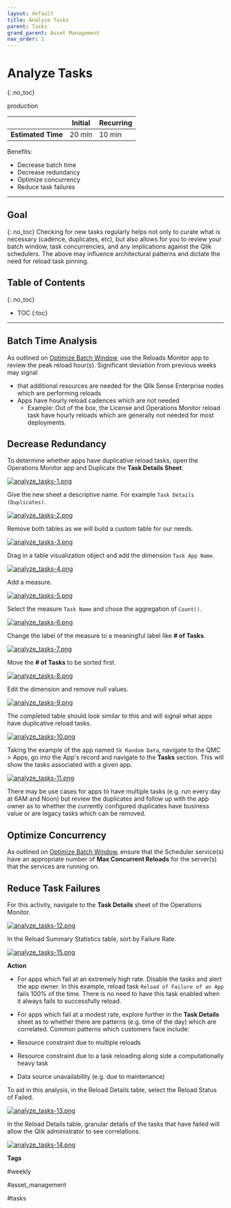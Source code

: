 ```yaml
---
layout: default
title: Analyze Tasks
parent: Tasks
grand_parent: Asset Management
nav_order: 1
---
```


# Analyze Tasks
{:.no_toc}

<span class="label prod">production</span>

|                                  		                      | Initial    | Recurring   |
|-----------------------------------------------------------|------------|-------------|
| <i class="far fa-clock fa-sm"></i> **Estimated Time**     | 20 min     | 10 min      |

Benefits:

  - Decrease batch time
  - Decrease redundancy
  - Optimize concurrency
  - Reduce task failures
  
-------------------------

## Goal
{:.no_toc}
Checking for new tasks regularly helps not only to curate what is necessary (cadence, duplicates, etc), but also allows for you to review your batch window, task concurrencies, and any implications against the Qlik schedulers. The above may influence architectural patterns and dictate the need for reload task pinning.

## Table of Contents
{:.no_toc}

* TOC
{:toc}
-------------------------

## Batch Time Analysis

As outlined on [Optimize Batch Window](../system_planning/optimize_batch_window.md), use the Reloads Monitor app to review the peak reload hour(s). Significant deviation from previous weeks may signal 

- that additional resources are needed for the Qlik Sense Enterprise nodes which are performing reloads
- Apps have hourly reload cadences which are not needed
  - Example: Out of the box, the License and Operations Monitor reload task have hourly reloads which are generally not needed for most deployments.

## Decrease Redundancy

To determine whether apps have duplicative reload tasks, open the Operations Monitor app and Duplicate the **Task Details Sheet**.

[![analyze_tasks-1.png](images/analyze_tasks-1.png)](https://raw.githubusercontent.com/qs-admin-guide/qs-admin-playbook/master/docs/asset_management/tasks/images/analyze_tasks-1.png)

Give the new sheet a descriptive name. For example `Task Details (Duplicates)`.

[![analyze_tasks-2.png](images/analyze_tasks-2.png)](https://raw.githubusercontent.com/qs-admin-guide/qs-admin-playbook/master/docs/asset_management/tasks/images/analyze_tasks-2.png)

Remove both tables as we will build a custom table for our needs.

[![analyze_tasks-3.png](images/analyze_tasks-3.png)](https://raw.githubusercontent.com/qs-admin-guide/qs-admin-playbook/master/docs/asset_management/tasks/images/analyze_tasks-3.png)

Drag in a table visualization object and add the dimension `Task App Name`.

[![analyze_tasks-4.png](images/analyze_tasks-4.png)](https://raw.githubusercontent.com/qs-admin-guide/qs-admin-playbook/master/docs/asset_management/tasks/images/analyze_tasks-4.png)

Add a measure.

[![analyze_tasks-5.png](images/analyze_tasks-5.png)](https://raw.githubusercontent.com/qs-admin-guide/qs-admin-playbook/master/docs/asset_management/tasks/images/analyze_tasks-5.png)

Select the measure `Task Name` and chose the aggregation of `Count()`.

[![analyze_tasks-6.png](images/analyze_tasks-6.png)](https://raw.githubusercontent.com/qs-admin-guide/qs-admin-playbook/master/docs/asset_management/tasks/images/analyze_tasks-6.png)

Change the label of the measure to a meaningful label like **# of Tasks**.

[![analyze_tasks-7.png](images/analyze_tasks-7.png)](https://raw.githubusercontent.com/qs-admin-guide/qs-admin-playbook/master/docs/asset_management/tasks/images/analyze_tasks-7.png)

Move the **# of Tasks** to be sorted first.

[![analyze_tasks-8.png](images/analyze_tasks-8.png)](https://raw.githubusercontent.com/qs-admin-guide/qs-admin-playbook/master/docs/asset_management/tasks/images/analyze_tasks-8.png)

Edit the dimension and remove null values.

[![analyze_tasks-9.png](images/analyze_tasks-9.png)](https://raw.githubusercontent.com/qs-admin-guide/qs-admin-playbook/master/docs/asset_management/tasks/images/analyze_tasks-9.png)

The completed table should look similar to this and will signal what apps have duplicative reload tasks.

[![analyze_tasks-10.png](images/analyze_tasks-10.png)](https://raw.githubusercontent.com/qs-admin-guide/qs-admin-playbook/master/docs/asset_management/tasks/images/analyze_tasks-10.png)

Taking the example of the app named `5k Random Data`, navigate to the QMC > Apps, go into the App's record and navigate to the **Tasks** section. This will show the tasks associated with a given app.

[![analyze_tasks-11.png](images/analyze_tasks-11.png)](https://raw.githubusercontent.com/qs-admin-guide/qs-admin-playbook/master/docs/asset_management/tasks/images/analyze_tasks-11.png)

There may be use cases for apps to have multiple tasks (e.g. run every day at 6AM and Noon) but review the duplicates and follow up with the app owner as to whether the currently configured duplicates have business value or are legacy tasks which can be removed.

## Optimize Concurrency

As outlined on [Optimize Batch Window](../system_planning/optimize_batch_window.md#task-concurrency), ensure that the Scheduler service(s) have an appropriate number of **Max Concurrent Reloads** for the server(s) that the services are running on.

## Reduce Task Failures

For this activity, navigate to the **Task Details** sheet of the Operations Monitor.

[![analyze_tasks-12.png](images/analyze_tasks-12.png)](https://raw.githubusercontent.com/qs-admin-guide/qs-admin-playbook/master/docs/asset_management/tasks/images/analyze_tasks-12.png)

In the Reload Summary Statistics table, sort by Failure Rate.

[![analyze_tasks-15.png](images/analyze_tasks-15.png)](https://raw.githubusercontent.com/qs-admin-guide/qs-admin-playbook/master/docs/asset_management/tasks/images/analyze_tasks-15.png)

**Action**

- For apps which fail at an extremely high rate. Disable the tasks and alert the app owner. In this example, reload task `Reload of Failure of an App` fails 100% of the time. There is no need to have this task enabled when it always fails to successfully reload.

- For apps which fail at a modest rate, explore further in the **Task Details** sheet as to whether there are patterns (e.g. time of the day) which are correlated. Common patterns which customers face include:

- Resource constraint due to multiple reloads
- Resource constraint due to a task reloading along side a computationally heavy task
- Data source unavailability (e.g. due to maintenance)

To aid in this analysis, in the Reload Details table, select the Reload Status of Failed.

[![analyze_tasks-13.png](images/analyze_tasks-13.png)](https://raw.githubusercontent.com/qs-admin-guide/qs-admin-playbook/master/docs/asset_management/tasks/images/analyze_tasks-13.png)

In the Reload Details table, granular details of the tasks that have failed will allow the Qlik administrator to see correlations.

[![analyze_tasks-14.png](images/analyze_tasks-14.png)](https://raw.githubusercontent.com/qs-admin-guide/qs-admin-playbook/master/docs/asset_management/tasks/images/analyze_tasks-14.png)

**Tags**

#weekly

#asset_management

#tasks

&nbsp;
